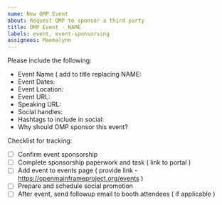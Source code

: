 ```yaml
---
name: New OMP Event
about: Request OMP to sponsor a third party
title: OMP Event - NAME
labels: event, event-sponsorsing
assignees: Maemalynn
---
```


Please include the following:
* Event Name ( add to title replacing NAME:
* Event Dates:
* Event Location:
* Event URL:
* Speaking URL:
* Social handles:
* Hashtags to include in social:
* Why should OMP sponsor this event?

Checklist for tracking:
- [ ] Confirm event sponsorship
- [ ] Complete sponsorship paperwork and task ( link to portal )
- [ ] Add event to events page ( provide link - https://openmainframeproject.org/events )
- [ ] Prepare and schedule social promotion
- [ ] After event, send followup email to booth attendees ( if applicable )
